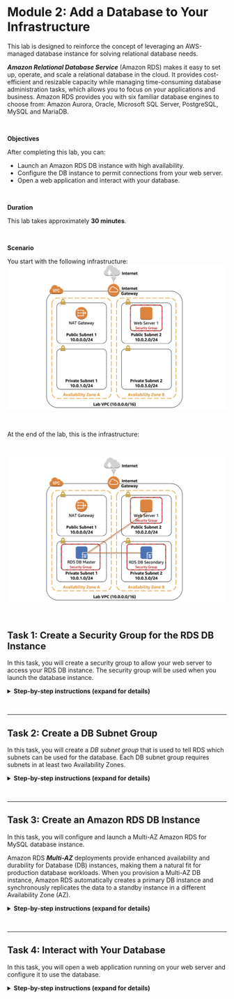 # Module 2: Add a Database to Your Infrastructure

This lab is designed to reinforce the concept of leveraging an AWS-managed database instance for solving relational database needs.

***Amazon Relational Database Service*** (Amazon RDS) makes it easy to set up, operate, and scale a relational database in the cloud. It provides cost-efficient and resizable capacity while managing time-consuming database administration tasks, which allows you to focus on your applications and business. Amazon RDS provides you with six familiar database engines to choose from: Amazon Aurora, Oracle, Microsoft SQL Server, PostgreSQL, MySQL and MariaDB.

&nbsp;

**Objectives**

After completing this lab, you can:

- Launch an Amazon RDS DB instance with high availability.
- Configure the DB instance to permit connections from your web server.
- Open a web application and interact with your database.

&nbsp;

**Duration**

This lab takes approximately **30 minutes**.

&nbsp;

**Scenario**

You start with the following infrastructure:
![architecture](__assets/architecture-lab1.png)

&nbsp;&nbsp;


At the end of the lab, this is the infrastructure:

&nbsp;

![architecture](__assets/architecture-lab2.png)

&nbsp;&nbsp;

## Task 1: Create a Security Group for the RDS DB Instance

In this task, you will create a security group to allow your web server to access your RDS DB instance. The security group will be used when you launch the database instance.

<details>
  <summary><strong>Step-by-step instructions (expand for details)</strong></summary>
  <p>

1. In the **AWS Management Console**, on the **Services** menu, click **VPC**.

2. In the left navigation pane, click **Security Groups**.

3. Click **Create security group** and then configure:

   - **Security group name:** `DB Security Group`
   - **Description:** `Permit access from Web Security Group`
   - **VPC:** _Lab VPC_

4. Click **Create** then click **Close**

    You will now add a rule to the security group to permit inbound database requests.

5. Select **DB Security Group**.

6. Click the **Inbound Rules** tab.

    The security group currently has no rules. You will add a rule to permit access from the _Web Security Group_.

7. Click **Edit rules**

8. Click **Add Rule** then configure:

    - **Type:** _MySQL/Aurora (3306)_
    - **CIDR, IP, Security Group or Prefix List:** Type `sg` and then select _Web Security Group_.

    This configures the Database security group to permit inbound traffic on port 3306 from any EC2 instance that is associated with the _Web Security Group_.

9. Click **Save rules** then click **Close**

    You will use this security group when launching the Amazon RDS database.
    
    </p>
    </details>
&nbsp;
___
## Task 2: Create a DB Subnet Group

In this task, you will create a _DB subnet group_ that is used to tell RDS which subnets can be used for the database. Each DB subnet group requires subnets in at least two Availability Zones.


<details>
  <summary><strong>Step-by-step instructions (expand for details)</strong></summary>
  <p>

1. On the **Services** menu, click **RDS**.

2. In the left navigation pane, click **Subnet groups**.

    If the navigation pane is not visible, click the <i class="fas fa-bars"></i> menu icon in the top-left corner.

3. Click <span id="ssb_orange">Create DB Subnet Group</span> then configure:

    - **Name:** `DB Subnet Group`
    - **Description:** `DB Subnet Group`
    - **VPC:** _Lab VPC_
    - **Availability zone:** Select the _first_ Availability Zone
    - **Subnet:** _10.0.1.0/24_
    - Click <span id="ssb_grey">Add subnet</span>

    This added Private Subnet 1. You will now add Private Subnet 2.

4. Configure these settings (on the existing screen):

    - **Availability zone:** Select the _second_ Availability Zone
    - **Subnet:** _10.0.3.0/24_
    - Click **Add subnet**

    These subnets should now be shown in the list: **10.0.1.0/24** and **10.0.3.0/24**

5. Click **Create**

    You will use this DB subnet group when creating the database in the next task.
  </p>
</details>

&nbsp;
___
## Task 3: Create an Amazon RDS DB Instance

In this task, you will configure and launch a Multi-AZ Amazon RDS for MySQL database instance.

Amazon RDS ***Multi-AZ*** deployments provide enhanced availability and durability for Database (DB) instances, making them a natural fit for production database workloads. When you provision a Multi-AZ DB instance, Amazon RDS automatically creates a primary DB instance and synchronously replicates the data to a standby instance in a different Availability Zone (AZ).


<details>
  <summary><strong>Step-by-step instructions (expand for details)</strong></summary>
  <p>

1. In the left navigation pane, click **Databases**.

2. Click **Create database**

    If you see **Switch to the new database creation flow** at the top of the screen, please click it.

3. Select **MySQL**. (**Note: DO NOT SELECT AURORA**)

4. Under **Settings**, configure:

    - **DB instance identifier:** `lab-db`
    - **Master username:** `master`
    - **Master password:** `lab-password`
    - **Confirm password:** `lab-password`

5. Under **DB instance size**, configure:

     - Select **Burstable classes (includes t classes)**.
     - Select _db.t3.micro_

6. Under **Storage**, configure:

    - **Storage type:** _General Purpose (SSD)_
    - **Allocated storage:** _20_

7. Under **Connectivity**, configure:

    - **Virtual Private Cloud (VPC):** _Lab VPC_

8. Expand **Additional connectivity configuration**, then configure:

    - For **Existing VPC security groups:** click _DB Security Group_ to highlight it in blue.

9. Expand **Additional configuration**, then configure:

    - **Initial database name:** `lab`
    - Uncheck **Enable automatic backups**.
    - Uncheck **Enable Enhanced monitoring**.

    This will turn off backups, which is not normally recommended, but will make the database deploy faster for this lab.

10. Click **Create database**

    Your database will now be launched.

    If you receive an error that mentions "not authorized to perform: iam:CreateRole", make sure you unchecked _Enable Enhanced monitoring_ in the previous step.

11. Click **lab-db** (click the link itself).

    You will now need to wait **approximately 4 minutes** for the database to be available. The deployment process is deploying a database in two different Availability zones.

    While you are waiting, you might want to review the [Amazon RDS FAQs](https://aws.amazon.com/rds/faqs/) or grab a cup of coffee.

12. Wait until **Info** changes to **Modifying** or **Available**.

13. Scroll down to the **Connectivity & security** section and copy the **Endpoint** field.

    It will look similar to: _lab-db.cggq8lhnxvnv.us-west-2.rds.amazonaws.com_

14. Paste the Endpoint value into a text editor. You will use it later in the lab.

  </p>
</details>


&nbsp;
___
## Task 4: Interact with Your Database

In this task, you will open a web application running on your web server and configure it to use the database.

<details>
  <summary><strong>Step-by-step instructions (expand for details)</strong></summary>
  <p>

1. To copy the **WebServer** IP address, click on the **Details** drop down menu above these instructions, and then click **Show**.

2. Open a new web browser tab, paste the _WebServer_ IP address and press Enter.

    The web application will be displayed, showing information about the EC2 instance.

3. Click the **RDS** link at the top of the page.

    You will now configure the application to connect to your database.

4. Configure the following settings:

    - **Endpoint:** Paste the Endpoint you copied to a text editor earlier
    - **Database:** `lab`
    - **Username:** `master`
    - **Password:** `lab-password`
    - Click **Submit**

    A message will appear explaining that the application is executing a command to copy information to the database. After a few seconds the application will display an **Address Book**.

    The Address Book application is using the RDS database to store information.

5. Test the web application by adding, editing and removing contacts.

    The data is being persisted to the database and is automatically replicating to the second Availability Zone.
</p>
</details>
